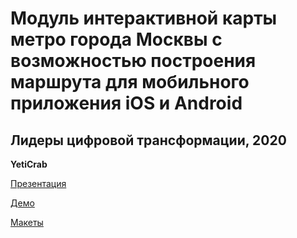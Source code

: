 Модуль интерактивной карты метро города Москвы с возможностью построения маршрута для мобильного приложения iOS и Android
===

Лидеры цифровой трансформации, 2020
---

**YetiCrab**

[Презентация](https://docs.google.com/presentation/d/1dpihnItK97drsC-4b6F6tzDCJ3640Ip77VZfoYHWGfM/edit)

[Демо](https://drive.google.com/file/d/1oMW2wzccLCd3sZViufCLxr98jFlfQ1E1/view?usp=sharing)

[Макеты]()
